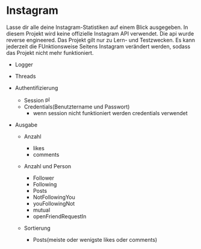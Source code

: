 # Instagram

Lasse dir alle deine Instagram-Statistiken auf einem Blick ausgegeben. In diesem Projekt wird keine offizielle Instagram API verwendet. Die api wurde reverse engineered. Das Projekt gilt nur zu Lern- und Testzwecken. Es kann jederzeit die FUnktionsweise Seitens Instagram verändert werden, sodass das Projekt nicht mehr funktioniert.


- Logger

- Threads

- Authentifizierung
    - Session <img src="https://cdn-icons-png.flaticon.com/128/1772/1772646.png" data-src="https://cdn-icons-png.flaticon.com/128/1772/1772646.png" alt="plätzchen " title="plätzchen " class="lzy lazyload--done" srcset="https://cdn-icons-png.flaticon.com/128/1772/1772646.png 4x" width="16" height="16">
    - Credentials(Benutztername und Passwort)
      - wenn session nicht funktioniert werden credentials verwendet

- Ausgabe
    - Anzahl
      - likes
      - comments

    - Anzahl und Person
      - Follower
      - Following
      - Posts
      - NotFollowingYou
      - youFollowingNot
      - mutual
      - openFriendRequestIn
    
    - Sortierung
      - Posts(meiste oder wenigste likes oder comments)


